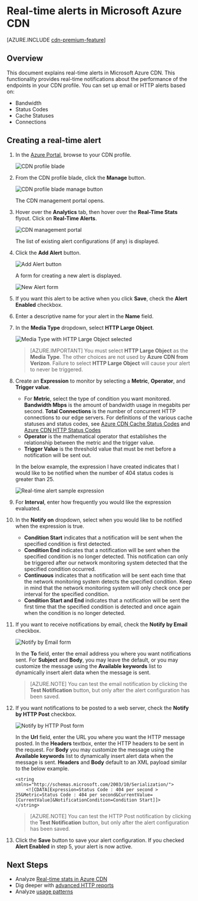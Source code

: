 <properties
    pageTitle="Azure CDN Real-Time Alerts | Microsoft Azure"
    description="Real-time alerts in Microsoft Azure CDN. Real-time alerts provide notifications about the performance of the endpoints in your CDN profile."
    services="cdn"
    documentationCenter=""
    authors="camsoper"
    manager="erikre"
    editor=""/>

<tags
    ms.service="cdn"
    ms.workload="tbd"
    ms.tgt_pltfrm="na"
    ms.devlang="na"
    ms.topic="article"
    ms.date="07/12/2016"
    ms.author="casoper"/>

# <a name="real-time-alerts-in-microsoft-azure-cdn"></a>Real-time alerts in Microsoft Azure CDN

[AZURE.INCLUDE [cdn-premium-feature](../../includes/cdn-premium-feature.md)]


## <a name="overview"></a>Overview

This document explains real-time alerts in Microsoft Azure CDN. This functionality provides real-time notifications about the performance of the endpoints in your CDN profile.  You can set up email or HTTP alerts based on:

* Bandwidth
* Status Codes
* Cache Statuses
* Connections

## <a name="creating-a-real-time-alert"></a>Creating a real-time alert

1. In the [Azure Portal](https://portal.azure.com), browse to your CDN profile.

    ![CDN profile blade](./media/cdn-real-time-alerts/cdn-profile-blade.png)

2. From the CDN profile blade, click the **Manage** button.

    ![CDN profile blade manage button](./media/cdn-real-time-alerts/cdn-manage-btn.png)

    The CDN management portal opens.

3. Hover over the **Analytics** tab, then hover over the **Real-Time Stats** flyout.  Click on **Real-Time Alerts**.

    ![CDN management portal](./media/cdn-real-time-alerts/cdn-premium-portal.png)

    The list of existing alert configurations (if any) is displayed.

4. Click the **Add Alert** button.

    ![Add Alert button](./media/cdn-real-time-alerts/cdn-add-alert.png)

    A form for creating a new alert is displayed.

    ![New Alert form](./media/cdn-real-time-alerts/cdn-new-alert.png)

5. If you want this alert to be active when you click **Save**, check the **Alert Enabled** checkbox.

6. Enter a descriptive name for your alert in the **Name** field.

7. In the **Media Type** dropdown, select **HTTP Large Object**.

    ![Media Type with HTTP Large Object selected](./media/cdn-real-time-alerts/cdn-http-large.png)

    > [AZURE.IMPORTANT] You must select **HTTP Large Object** as the **Media Type**.  The other choices are not used by **Azure CDN from Verizon**.  Failure to select **HTTP Large Object** will cause your alert to never be triggered.

8. Create an **Expression** to monitor by selecting a **Metric**, **Operator**, and **Trigger value**.

    - For **Metric**, select the type of condition you want monitored.  **Bandwidth Mbps** is the amount of bandwidth usage in megabits per second.  **Total Connections** is the number of concurrent HTTP connections to our edge servers.  For definitions of the various cache statuses and status codes, see [Azure CDN Cache Status Codes](https://msdn.microsoft.com/library/mt759237.aspx) and [Azure CDN HTTP Status Codes](https://msdn.microsoft.com/library/mt759238.aspx)
    - **Operator** is the mathematical operator that establishes the relationship between the metric and the trigger value.
    - **Trigger Value** is the threshold value that must be met before a notification will be sent out.

    In the below example, the expression I have created indicates that I would like to be notified when the number of 404 status codes is greater than 25.

    ![Real-time alert sample expression](./media/cdn-real-time-alerts/cdn-expression.png)

9. For **Interval**, enter how frequently you would like the expression evaluated.

10. In the **Notify on** dropdown, select when you would like to be notified when the expression is true.
    
    - **Condition Start** indicates that a notification will be sent when the specified condition is first detected.
    - **Condition End** indicates that a notification will be sent when the specified condition is no longer detected. This notification can only be triggered after our network monitoring system detected that the specified condition occurred.
    - **Continuous** indicates that a notification will be sent each time that the network monitoring system detects the specified condition. Keep in mind that the network monitoring system will only check once per interval for the specified condition.
    - **Condition Start and End** indicates that a notification will be sent the first time that the specified condition is detected and once again when the condition is no longer detected.

11. If you want to receive notifications by email, check the **Notify by Email** checkbox.  

    ![Notify by Email form](./media/cdn-real-time-alerts/cdn-notify-email.png)
    
    In the **To** field, enter the email address you where you want notifications sent. For **Subject** and **Body**, you may leave the default, or you may customize the message using the **Available keywords** list to dynamically insert alert data when the message is sent.

    > [AZURE.NOTE] You can test the email notification by clicking the **Test Notification** button, but only after the alert configuration has been saved.

12. If you want notifications to be posted to a web server, check the **Notify by HTTP Post** checkbox.

    ![Notify by HTTP Post form](./media/cdn-real-time-alerts/cdn-notify-http.png)

    In the **Url** field, enter the URL you where you want the HTTP message posted. In the **Headers** textbox, enter the HTTP headers to be sent in the request.  For **Body** you may customize the message using the **Available keywords** list to dynamically insert alert data when the message is sent.  **Headers** and **Body** default to an XML payload similar to the below example.

    ```
    <string xmlns="http://schemas.microsoft.com/2003/10/Serialization/">
        <![CDATA[Expression=Status Code : 404 per second > 25&Metric=Status Code : 404 per second&CurrentValue=[CurrentValue]&NotificationCondition=Condition Start]]>
    </string>
    ```

    > [AZURE.NOTE] You can test the HTTP Post notification by clicking the **Test Notification** button, but only after the alert configuration has been saved.

13. Click the **Save** button to save your alert configuration.  If you checked **Alert Enabled** in step 5, your alert is now active.

## <a name="next-steps"></a>Next Steps

- Analyze [Real-time stats in Azure CDN](cdn-real-time-stats.md)
- Dig deeper with [advanced HTTP reports](cdn-advanced-http-reports.md)
- Analyze [usage patterns](cdn-analyze-usage-patterns.md)

